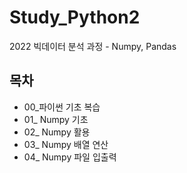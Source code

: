 # Study_Python2
2022 빅데이터 분석 과정 - Numpy, Pandas

## 목차
- 00_파이썬 기초 복습
- 01_ Numpy 기초
- 02_ Numpy 활용
- 03_ Numpy 배열 연산
- 04_ Numpy 파일 입출력

    
